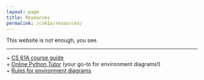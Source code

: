 ```yaml
---
layout: page
title: Resources
permalink: /cs61a/resources/
---
```


<p>
    This website is not enough, you see.
</p>

<hr />

<div>
    + <a href="https://www.ocf.berkeley.edu/~shidi/cs61a/wiki/Guides">CS 61A course guide</a><br>
    + <a href="http://pythontutor.com/composingprograms.html#mode=edit">Online Python Tutor</a> (your go-to for environment diagrams!)<br>
    + <a href="https://docs.google.com/document/d/1bGxlxHAIEoRzAlWopkwna5KaalBxoW5MKsPixbygCHU/edit?usp=sharing">Rules for environment diagrams</a>
</div>
